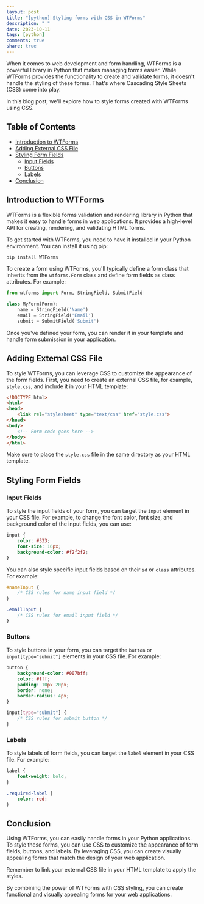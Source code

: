 ```yaml
---
layout: post
title: "[python] Styling forms with CSS in WTForms"
description: " "
date: 2023-10-11
tags: [python]
comments: true
share: true
---
```


When it comes to web development and form handling, WTForms is a powerful library in Python that makes managing forms easier. While WTForms provides the functionality to create and validate forms, it doesn't handle the styling of these forms. That's where Cascading Style Sheets (CSS) come into play.

In this blog post, we'll explore how to style forms created with WTForms using CSS.

## Table of Contents
- [Introduction to WTForms](#introduction-to-wtforms)
- [Adding External CSS File](#adding-external-css-file)
- [Styling Form Fields](#styling-form-fields)
  - [Input Fields](#input-fields)
  - [Buttons](#buttons)
  - [Labels](#labels)
- [Conclusion](#conclusion)

## Introduction to WTForms

WTForms is a flexible forms validation and rendering library in Python that makes it easy to handle forms in web applications. It provides a high-level API for creating, rendering, and validating HTML forms.

To get started with WTForms, you need to have it installed in your Python environment. You can install it using pip:

```python
pip install WTForms
```

To create a form using WTForms, you'll typically define a form class that inherits from the `wtforms.Form` class and define form fields as class attributes. For example:

```python
from wtforms import Form, StringField, SubmitField

class MyForm(Form):
    name = StringField('Name')
    email = StringField('Email')
    submit = SubmitField('Submit')
```

Once you've defined your form, you can render it in your template and handle form submission in your application.

## Adding External CSS File

To style WTForms, you can leverage CSS to customize the appearance of the form fields. First, you need to create an external CSS file, for example, `style.css`, and include it in your HTML template:

```html
<!DOCTYPE html>
<html>
<head>
    <link rel="stylesheet" type="text/css" href="style.css">
</head>
<body>
    <!-- Form code goes here -->
</body>
</html>
```

Make sure to place the `style.css` file in the same directory as your HTML template.

## Styling Form Fields

### Input Fields

To style the input fields of your form, you can target the `input` element in your CSS file. For example, to change the font color, font size, and background color of the input fields, you can use:

```css
input {
    color: #333;
    font-size: 16px;
    background-color: #f2f2f2;
}
```

You can also style specific input fields based on their `id` or `class` attributes. For example:

```css
#nameInput {
    /* CSS rules for name input field */
}

.emailInput {
    /* CSS rules for email input field */
}
```

### Buttons

To style buttons in your form, you can target the `button` or `input[type="submit"]` elements in your CSS file. For example:

```css
button {
    background-color: #007bff;
    color: #fff;
    padding: 10px 20px;
    border: none;
    border-radius: 4px;
}

input[type="submit"] {
    /* CSS rules for submit button */
}
```

### Labels

To style labels of form fields, you can target the `label` element in your CSS file. For example:

```css
label {
    font-weight: bold;
}

.required-label {
    color: red;
}
```

## Conclusion

Using WTForms, you can easily handle forms in your Python applications. To style these forms, you can use CSS to customize the appearance of form fields, buttons, and labels. By leveraging CSS, you can create visually appealing forms that match the design of your web application.

Remember to link your external CSS file in your HTML template to apply the styles.

By combining the power of WTForms with CSS styling, you can create functional and visually appealing forms for your web applications.